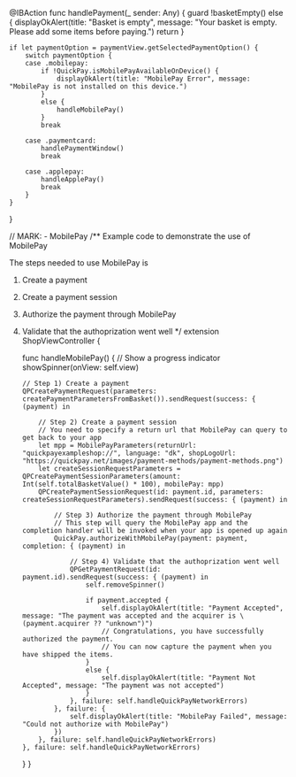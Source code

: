 @IBAction func handlePayment(_ sender: Any) {
    guard !basketEmpty() else {
        displayOkAlert(title: "Basket is empty", message: "Your basket is empty. Please add some items before paying.")
        return
    }

    if let paymentOption = paymentView.getSelectedPaymentOption() {
        switch paymentOption {
        case .mobilepay:
            if !QuickPay.isMobilePayAvailableOnDevice() {
                displayOkAlert(title: "MobilePay Error", message: "MobilePay is not installed on this device.")
            }
            else {
                handleMobilePay()
            }
            break

        case .paymentcard:
            handlePaymentWindow()
            break

        case .applepay:
            handleApplePay()
            break
        }
    }
}



// MARK: - MobilePay
/**
 Example code to demonstrate the use of MobilePay

 The steps needed to use MobilePay is
 1) Create a payment
 2) Create a payment session
 3) Authorize the payment through MobilePay
 4) Validate that the authoprization went well
 */
extension ShopViewController {

    func handleMobilePay() {
        // Show a progress indicator
        showSpinner(onView: self.view)

        // Step 1) Create a payment
        QPCreatePaymentRequest(parameters: createPaymentParametersFromBasket()).sendRequest(success: { (payment) in

            // Step 2) Create a payment session
            // You need to specify a return url that MobilePay can query to get back to your app
            let mpp = MobilePayParameters(returnUrl: "quickpayexampleshop://", language: "dk", shopLogoUrl: "https://quickpay.net/images/payment-methods/payment-methods.png")
            let createSessionRequestParameters = QPCreatePaymentSessionParameters(amount: Int(self.totalBasketValue() * 100), mobilePay: mpp)
            QPCreatePaymentSessionRequest(id: payment.id, parameters: createSessionRequestParameters).sendRequest(success: { (payment) in

                // Step 3) Authorize the payment through MobilePay
                // This step will query the MobilePay app and the completion handler will be invoked when your app is opened up again
                QuickPay.authorizeWithMobilePay(payment: payment, completion: { (payment) in

                    // Step 4) Validate that the authoprization went well
                    QPGetPaymentRequest(id: payment.id).sendRequest(success: { (payment) in
                        self.removeSpinner()

                        if payment.accepted {
                            self.displayOkAlert(title: "Payment Accepted", message: "The payment was accepted and the acquirer is \(payment.acquirer ?? "unknown")")
                            // Congratulations, you have successfully authorized the payment.
                            // You can now capture the payment when you have shipped the items.
                        }
                        else {
                            self.displayOkAlert(title: "Payment Not Accepted", message: "The payment was not accepted")
                        }
                    }, failure: self.handleQuickPayNetworkErrors)
                }, failure: {
                    self.displayOkAlert(title: "MobilePay Failed", message: "Could not authorize with MobilePay")
                })
            }, failure: self.handleQuickPayNetworkErrors)
        }, failure: self.handleQuickPayNetworkErrors)
    }
}
